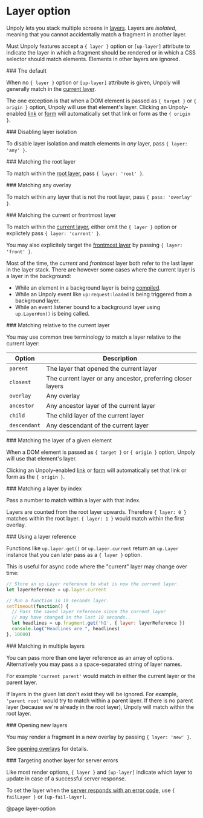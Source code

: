 Layer option
============

Unpoly lets you stack multiple screens in [layers](/up.layer).
Layers are *isolated*, meaning that you cannot accidentally match a fragment in another layer.

Must Unpoly features accept a `{ layer }` option or `[up-layer]` attribute to indicate
the layer in which a fragment should be rendered or in which a CSS selector should match elements.
Elements in other layers are ignored.

\#\#\# The default

When no `{ layer }` option or `[up-layer]` attribute is given, Unpoly will generally
match in the [current layer](/up.layer.current).

The one exception is that when a DOM element is passed as `{ target }` or `{ origin }` option,
Unpoly will use that element's layer. Clicking an Unpoly-enabled [link](/a-up-follow) or
[form](/form-up-submit) will automatically set that link or form as the `{ origin }`.

\#\#\# Disabling layer isolation

To disable layer isolation and match elements in *any* layer, pass `{ layer: 'any' }`.

\#\#\# Matching the root layer

To match within the [root layer](/up.layer.root), pass `{ layer: 'root' }`.

\#\#\# Matching any overlay

To match within any layer that is not the root layer, pass `{ pass: 'overlay' }`.

\#\#\# Matching the current or frontmost layer

To match within the [current layer](/up.layer.current),
either omit the `{ layer }` option or explictely pass `{ layer: 'current' }`.

You may also explicitely target the [frontmost layer](/up.layer.front) by passing `{ layer: 'front' }`.

Most of the time, the *current* and *frontmost* layer both refer to the last layer
in the layer stack. There are however some cases where the current layer is a layer in the background:

- While an element in a background layer is being [compiled](/up.compiler).
- While an Unpoly event like `up:request:loaded` is being triggered from a background layer.
- While an event listener bound to a background layer using `up.Layer#on()` is being called.

\#\#\# Matching relative to the current layer

You may use common tree terminology to match a layer relative to the current layer:

| Option           | Description                                                  |
| ---------------- | ------------------------------------------------------------ |
| `parent`         | The layer that opened the current layer                      |
| `closest`        | The current layer or any ancestor, preferring closer layers  |
| `overlay`        | Any overlay                                                  |
| `ancestor`       | Any ancestor layer of the current layer                      |
| `child`          | The child layer of the current layer                         |
| `descendant`     | Any descendant of the current layer                          |

\#\#\# Matching the layer of a given element

When a DOM element is passed as `{ target }` or `{ origin }` option,
Unpoly will use that element's layer.

Clicking an Unpoly-enabled [link](/a-up-follow) or
[form](/form-up-submit) will automatically set that link or form as the `{ origin }`.

\#\#\# Matching a layer by index

Pass a number to match within a layer with that index.

Layers are counted from the root layer upwards. Therefore `{ layer: 0 }` matches
within the root layer. `{ layer: 1 }` would match within the first overlay.

\#\#\# Using a layer reference

Functions like `up.layer.get()` or `up.layer.current` return an `up.Layer` instance
that you can later pass as a `{ layer }` option.

This is useful for async code where the "current" layer may change over time:

```js
// Store an up.Layer reference to what is now the current layer.
let layerReference = up.layer.current

// Run a function in 10 seconds layer.
setTimeout(function() {
  // Pass the saved layer reference since the current layer
  // may have changed in the last 10 seconds..
  let headlines = up.fragment.get('h1', { layer: layerReference })
  console.log("Headlines are ", headlines)
}, 10000)
```

\#\#\# Matching in multiple layers

You can pass more than one layer reference as an array of options.
Alternatively you may pass a a space-separated string of layer names.

For example `'current parent'` would match in either the current layer or the parent layer.

If layers in the given list don't exist they will be ignored. For example, `'parent root'` would try
to match within a parent layer. If there is no parent layer (because we're already in the root layer),
Unpoly will match within the root layer.


\#\#\# Opening new layers

You may render a fragment in a new overlay by passing `{ layer: 'new' }`.

See [opening overlays](/opening-overlays) for details.


\#\#\# Targeting another layer for server errors

Like most render options, `{ layer }` and `[up-layer]` indicate which layer
to update in case of a successful server response.

To set the layer when the [server responds with an error code](/server-errors),
use `{ failLayer }` or `[up-fail-layer]`.


@page layer-option
